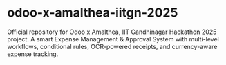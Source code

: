 # odoo-x-amalthea-iitgn-2025
Official repository for Odoo x Amalthea, IIT Gandhinagar Hackathon 2025 project. A smart Expense Management &amp; Approval System with multi-level workflows, conditional rules, OCR-powered receipts, and currency-aware expense tracking.
